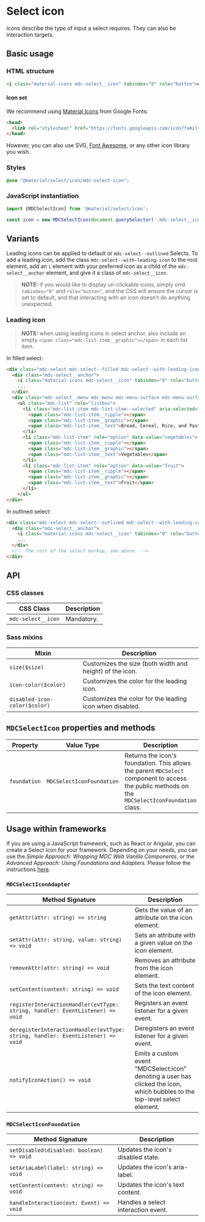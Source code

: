 <!--docs:
title: "Select icon"
layout: detail
section: components
excerpt: "Icons describe the type of input a select requires"
iconId: text_field
path: /catalog/input-controls/select-menus/icon/
-->

# Select icon

Icons describe the type of input a select requires. They can also be interaction targets.

## Basic usage

### HTML structure

```html
<i class="material-icons mdc-select__icon" tabindex="0" role="button">event</i>
```

#### Icon set

We recommend using [Material Icons](https://material.io/tools/icons/) from Google Fonts:

```html
<head>
  <link rel="stylesheet" href="https://fonts.googleapis.com/icon?family=Material+Icons">
</head>
```

However, you can also use SVG, [Font Awesome](https://fontawesome.com/), or any other icon library you wish.

### Styles

```scss
@use "@material/select/icon/mdc-select-icon";
```

### JavaScript instantiation

```js
import {MDCSelectIcon} from '@material/select/icon';

const icon = new MDCSelectIcon(document.querySelector('.mdc-select__icon'));
```

## Variants

Leading icons can be applied to default or `mdc-select--outlined` Selects. To add a leading icon, add the class `mdc-select--with-leading-icon` to the root element, add an `i` element with your preferred icon as a child of the `mdc-select__anchor` element, and give it a class of `mdc-select__icon`.

> **NOTE:** if you would like to display un-clickable icons, simply omit `tabindex="0"` and `role="button"`, and the CSS will ensure the cursor is set to default, and that interacting with an icon doesn't do anything unexpected.

### Leading icon

> **NOTE:** when using leading icons in select anchor, also include an empty `<span class="mdc-list-item__graphic"></span>` in each list item.

In filled select:

```html
<div class="mdc-select mdc-select--filled mdc-select--with-leading-icon">
  <div class="mdc-select__anchor">
    <i class="material-icons mdc-select__icon" tabindex="0" role="button">event</i>
    ...
  </div>
  <div class="mdc-select__menu mdc-menu mdc-menu-surface mdc-menu-surface--fullwidth">
    <ul class="mdc-list" role="listbox">
      <li class="mdc-list-item mdc-list-item--selected" aria-selected="true" role="option" data-value="grains">
        <span class="mdc-list-item__ripple"></span>
        <span class="mdc-list-item__graphic"></span>
        <span class="mdc-list-item__text">Bread, Cereal, Rice, and Pasta</span>
      </li>
      <li class="mdc-list-item" role="option" data-value="vegetables">
        <span class="mdc-list-item__ripple"></span>
        <span class="mdc-list-item__graphic"></span>
        <span class="mdc-list-item__text">Vegetables</span>
      </li>
      <li class="mdc-list-item" role="option" data-value="fruit">
        <span class="mdc-list-item__ripple"></span>
        <span class="mdc-list-item__graphic"></span>
        <span class="mdc-list-item__text">Fruit</span>
      </li>
    </ul>
</div>
```

In outlined select:

```html
<div class="mdc-select mdc-select--outlined mdc-select--with-leading-icon">
  <div class="mdc-select__anchor">
    <i class="material-icons mdc-select__icon" tabindex="0" role="button">event</i>
    ...
  </div>
  <!-- The rest of the select markup, see above. -->
</div>
```

## API

### CSS classes

CSS Class | Description
--- | ---
`mdc-select__icon` | Mandatory.

### Sass mixins

Mixin | Description
--- | ---
`size($size)` | Customizes the size (both width and height) of the icon.
`icon-color($color)` | Customizes the color for the leading icon.
`disabled-icon-color($color)` | Customizes the color for the leading icon when disabled.

## `MDCSelectIcon` properties and methods

Property | Value Type | Description
--- | --- | ---
`foundation` | `MDCSelectIconFoundation` | Returns the icon's foundation. This allows the parent `MDCSelect` component to access the public methods on the `MDCSelectIconFoundation` class.

## Usage within frameworks

If you are using a JavaScript framework, such as React or Angular, you can create a Select Icon for your framework. Depending on your needs, you can use the _Simple Approach: Wrapping MDC Web Vanilla Components_, or the _Advanced Approach: Using Foundations and Adapters_. Please follow the instructions [here](../../../docs/integrating-into-frameworks.md).

### `MDCSelectIconAdapter`

Method Signature | Description
--- | ---
`getAttr(attr: string) => string` | Gets the value of an attribute on the icon element.
`setAttr(attr: string, value: string) => void` | Sets an attribute with a given value on the icon element.
`removeAttr(attr: string) => void` | Removes an attribute from the icon element.
`setContent(content: string) => void` | Sets the text content of the icon element.
`registerInteractionHandler(evtType: string, handler: EventListener) => void` | Registers an event listener for a given event.
`deregisterInteractionHandler(evtType: string, handler: EventListener) => void` | Deregisters an event listener for a given event.
`notifyIconAction() => void` | Emits a custom event "MDCSelect:icon" denoting a user has clicked the icon, which bubbles to the top-level select element.

### `MDCSelectIconFoundation`

Method Signature | Description
--- | ---
`setDisabled(disabled: boolean) => void` | Updates the icon's disabled state.
`setAriaLabel(label: string) => void` | Updates the icon's aria-label.
`setContent(content: string) => void` | Updates the icon's text content.
`handleInteraction(evt: Event) => void` | Handles a select interaction event.
